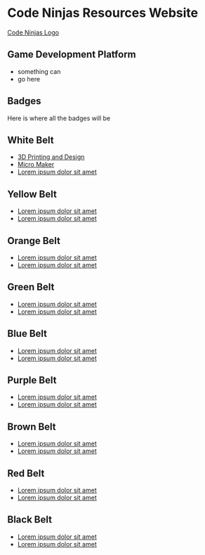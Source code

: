# Code Ninjas Resources Website

[Code Ninjas Logo](CnLogo.jpg)

## Game Development Platform

- something can
- go here

## Badges

Here is where all the badges will be

## White Belt

- [3D Printing and Design](about:blank)
- [Micro Maker](about:blank)
- [Lorem ipsum dolor sit amet](about:blank)

## Yellow Belt

- [Lorem ipsum dolor sit amet](about:blank)
- [Lorem ipsum dolor sit amet](about:blank)

## Orange Belt

- [Lorem ipsum dolor sit amet](about:blank)
- [Lorem ipsum dolor sit amet](about:blank)

## Green Belt

- [Lorem ipsum dolor sit amet](about:blank)
- [Lorem ipsum dolor sit amet](about:blank)

## Blue Belt

- [Lorem ipsum dolor sit amet](about:blank)
- [Lorem ipsum dolor sit amet](about:blank)

## Purple Belt

- [Lorem ipsum dolor sit amet](about:blank)
- [Lorem ipsum dolor sit amet](about:blank)

## Brown Belt

- [Lorem ipsum dolor sit amet](about:blank)
- [Lorem ipsum dolor sit amet](about:blank)

## Red Belt

- [Lorem ipsum dolor sit amet](about:blank)
- [Lorem ipsum dolor sit amet](about:blank)

## Black Belt

- [Lorem ipsum dolor sit amet](about:blank)
- [Lorem ipsum dolor sit amet](about:blank)